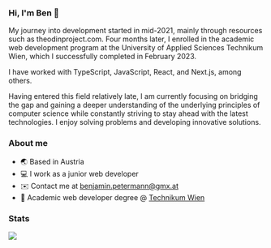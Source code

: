 ### Hi, I'm Ben 👋

My journey into development started in mid-2021, mainly through resources such as theodinproject.com. Four months later, I enrolled in the academic web development program at the University of Applied Sciences Technikum Wien, which I successfully completed in February 2023. 

I have worked with TypeScript, JavaScript, React, and Next.js, among others. 

Having entered this field relatively late, I am currently focusing on bridging the gap and gaining a deeper understanding of the underlying principles of computer science while constantly striving to stay ahead with the latest technologies. I enjoy solving problems and developing innovative solutions.

### About me

* 🌏 Based in Austria
* :computer: I work as a junior web developer
* ✉️  Contact me at [benjamin.petermann@gmx.at](mailto:benjamin.petermann@gmx.at)
* :school: Academic web developer degree @ [Technikum Wien](https://academy.technikum-wien.at/master-akademische-abschluesse/web-development/)

### Stats
![](https://github-readme-stats-git-masterrstaa-rickstaa.vercel.app/api/top-langs/?username=bPetermann&theme=dark&hide_border=false&include_all_commits=false&count_private=false&layout=compact)


                    
